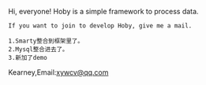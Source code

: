 Hi, everyone!
	Hoby is a simple framework to process data.
	
	If you want to join to develop Hoby, give me a mail.

	1.Smarty整合到框架里了。
	2.Mysql整合进去了。
	3.新加了demo


Kearney,Email:xywcv@qq.com

